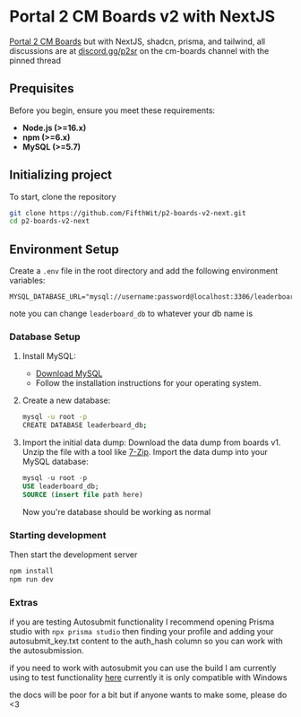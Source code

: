 # Portal 2 CM Boards v2 with NextJS

[Portal 2 CM Boards](https://github.com/p2sr/Portal2Boards) but with NextJS, shadcn, prisma, and tailwind, all discussions are at [discord.gg/p2sr](https://discord.gg/p2sr) on the cm-boards channel with the pinned thread

## Prequisites

Before you begin, ensure you meet these requirements:

-   **Node.js (>=16.x)**
-   **npm (>=6.x)**
-   **MySQL (>=5.7)**

## Initializing project

To start, clone the repository

```sh
git clone https://github.com/FifthWit/p2-boards-v2-next.git
cd p2-boards-v2-next
```

## Environment Setup

Create a `.env` file in the root directory and add the following environment variables:

```env
MYSQL_DATABASE_URL="mysql://username:password@localhost:3306/leaderboard_db"
```

note you can change `leaderboard_db` to whatever your db name is

### Database Setup

1. Install MySQL:

    - [Download MySQL](https://dev.mysql.com/downloads/mysql/)
    - Follow the installation instructions for your operating system.

2. Create a new database:

    ```sh
    mysql -u root -p
    CREATE DATABASE leaderboard_db;
    ```

3. Import the initial data dump:
   Download the data dump from boards v1.
   Unzip the file with a tool like [7-Zip](https://www.7-zip.org/).
   Import the data dump into your MySQL database:
    ```sql
    mysql -u root -p
    USE leaderboard_db;
    SOURCE (insert file path here)
    ```
    Now you're database should be working as normal

### Starting development

Then start the development server

```sh
npm install
npm run dev
```

### Extras

if you are testing Autosubmit functionality I recommend opening Prisma studio with `npx prisma studio` then finding your profile and adding your autosubmit_key.txt content to the auth_hash column so you can work with the autosubmission.

if you need to work with autosubmit you can use the build I am currently using to test functionality [here](https://github.com/FifthWit/p2-boards-v2-next) currently it is only compatible with Windows

the docs will be poor for a bit but if anyone wants to make some, please do <3
